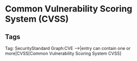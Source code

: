 # Common Vulnerability Scoring System (CVSS)

## Tags

Tag: SecurityStandard
Graph:CVE -->|entry can contain one or more|CVSS[Common Vulnerability Scoring System CVSS]
